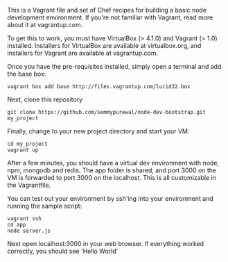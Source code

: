This is a Vagrant file and set of Chef recipes for building a basic node development environment.
If you're not familiar with Vagrant, read more about it at vagrantup.com.

To get this to work, you must have VirtualBox (> 4.1.0) and Vagrant (> 1.0) installed. Installers
for VirtualBox are available at virtualbox.org, and installers for Vagrant are available at 
vagrantup.com.

Once you have the pre-requisites installed, simply open a terminal and add the base box:

    vagrant box add base http://files.vagrantup.com/lucid32.box

Next, clone this repository 

    git clone https://github.com/semmypurewal/node-dev-bootstrap.git my_project

Finally, change to your new project directory and start your VM:

    cd my_project
    vagrant up

After a few minutes, you should have a virtual dev environment with node, npm, mongodb and redis.
The app folder is shared, and port 3000 on the VM is forwarded to port 3000 on the localhost. This
is all customizable in the Vagrantfile.

You can test out your environment by ssh'ing into your environment and running the sample script:

    vagrant ssh
    cd app
    node server.js

Next open localhost:3000 in your web browser. If everything worked correctly, you should see
'Hello World'


